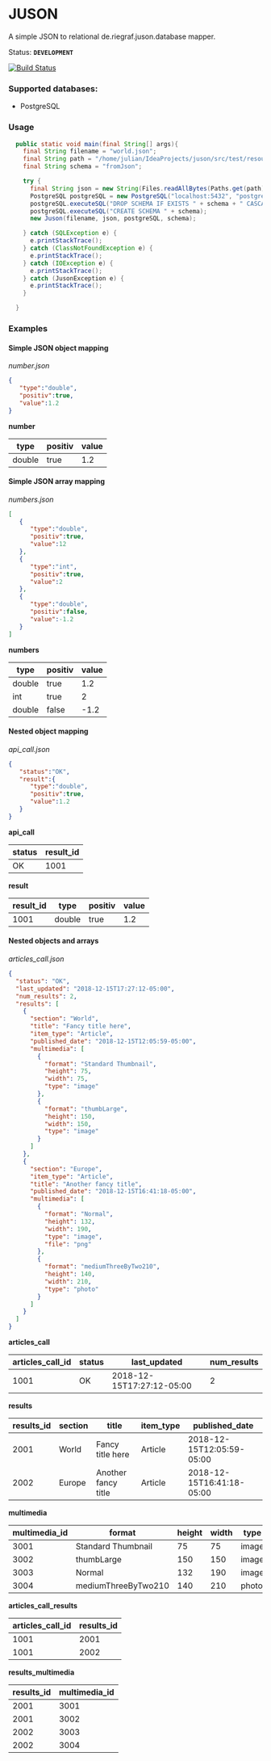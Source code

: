 # JUSON
A simple JSON to relational de.riegraf.juson.database mapper.

Status: **`DEVELOPMENT`**

[![Build Status](https://travis-ci.com/JulianRiegraf/juson.svg?branch=master)](https://travis-ci.com/JulianRiegraf/juson)

### Supported databases:
* PostgreSQL

### Usage
```Java
  public static void main(final String[] args){
    final String filename = "world.json";
    final String path = "/home/julian/IdeaProjects/juson/src/test/resources/" + filename;
    final String schema = "fromJson";

    try {
      final String json = new String(Files.readAllBytes(Paths.get(path)), StandardCharsets.UTF_8);
      PostgreSQL postgreSQL = new PostgreSQL("localhost:5432", "postgres", "docker");
      postgreSQL.executeSQL("DROP SCHEMA IF EXISTS " + schema + " CASCADE");
      postgreSQL.executeSQL("CREATE SCHEMA " + schema);
      new Juson(filename, json, postgreSQL, schema);

    } catch (SQLException e) {
      e.printStackTrace();
    } catch (ClassNotFoundException e) {
      e.printStackTrace();
    } catch (IOException e) {
      e.printStackTrace();
    } catch (JusonException e) {
      e.printStackTrace();
    }

  }
```

### Examples
#### Simple JSON object mapping
*number.json*
```JSON
{
   "type":"double",
   "positiv":true,
   "value":1.2
}
```

**number**

| type   | positiv | value |
| ------ | ------- | ----- |
| double | true    | 1.2   |

#### Simple JSON array mapping

*numbers.json*
```JSON
[
   {
      "type":"double",
      "positiv":true,
      "value":12
   },
   {
      "type":"int",
      "positiv":true,
      "value":2
   },
   {
      "type":"double",
      "positiv":false,
      "value":-1.2
   }
]
```

**numbers**

| type   | positiv | value |
| ------ | ------- | ----- |
| double | true    | 1.2   |
| int    | true    | 2     |
| double | false   | -1.2  |

#### Nested object mapping

*api_call.json*
```JSON
{
   "status":"OK",
   "result":{
      "type":"double",
      "positiv":true,
      "value":1.2
   }
}
```

**api_call**

| status | result_id |
| ------ | --------- |
| OK     | 1001      |

**result**

| result_id | type   | positiv | value |
| --------- | ------ | ------- | ----- |
| 1001      | double | true    | 1.2   |

#### Nested objects and arrays

*articles_call.json*
```JSON
{
  "status": "OK",
  "last_updated": "2018-12-15T17:27:12-05:00",
  "num_results": 2,
  "results": [
    {
      "section": "World",
      "title": "Fancy title here",
      "item_type": "Article",
      "published_date": "2018-12-15T12:05:59-05:00",
      "multimedia": [
        {
          "format": "Standard Thumbnail",
          "height": 75,
          "width": 75,
          "type": "image"
        },
        {
          "format": "thumbLarge",
          "height": 150,
          "width": 150,
          "type": "image"
        }
      ]
    },
    {
      "section": "Europe",
      "item_type": "Article",
      "title": "Another fancy title",
      "published_date": "2018-12-15T16:41:18-05:00",
      "multimedia": [
        {
          "format": "Normal",
          "height": 132,
          "width": 190,
          "type": "image",
          "file": "png"
        },
        {
          "format": "mediumThreeByTwo210",
          "height": 140,
          "width": 210,
          "type": "photo"
        }
      ]
    }
  ]
}
```

**articles_call**

| articles_call_id | status | last_updated              | num_results |
| ---------------- | ------ | ------------------------- | ----------- |
| 1001             | OK     | 2018-12-15T17:27:12-05:00 | 2           |

**results**

| results_id | section | title               | item_type | published_date            |
| ---------- | ------- | ------------------- | ----------| ------------------------- |
| 2001       | World   | Fancy title here    | Article   | 2018-12-15T12:05:59-05:00 |
| 2002       | Europe  | Another fancy title | Article   | 2018-12-15T16:41:18-05:00 |


**multimedia**

| multimedia_id | format              | height | width | type  | file |
| ------------- | ------------------- | ------ | ----- | ----- | ---- |
| 3001          | Standard Thumbnail  | 75     | 75    | image | null |
| 3002          | thumbLarge          | 150    | 150   | image | null |
| 3003          | Normal              | 132    | 190   | image | png  |
| 3004          | mediumThreeByTwo210 | 140    | 210   | photo | null |

**articles_call_results**

| articles_call_id | results_id |
| ---------------- | ---------- |
| 1001             | 2001       |
| 1001             | 2002       |

  
**results_multimedia**

| results_id | multimedia_id |
| ---------- | ------------- |
| 2001       | 3001          |
| 2001       | 3002          |
| 2002       | 3003          |
| 2002       | 3004          |
